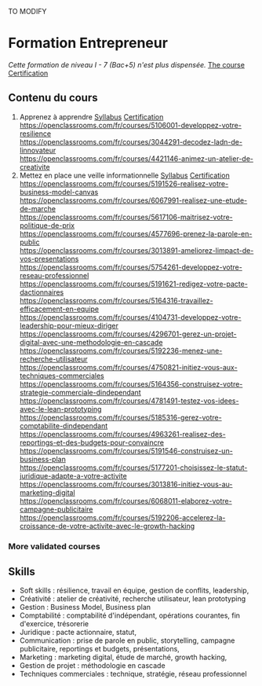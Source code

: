 TO MODIFY

# Formation Entrepreneur
*Cette formation de niveau I - 7 (Bac+5) n'est plus dispensée.*
[The course Certification](https://github.com/s-manguy/diploma/blob/main/ENTREPRENEUR/sandrine-manguy-certifications-Entrepreneur.png)

## Contenu du cours
1. Apprenez à apprendre [Syllabus](https://openclassrooms.com/fr/courses/4312781-apprenez-a-apprendre) [Certification]()  
https://openclassrooms.com/fr/courses/5106001-developpez-votre-resilience  
https://openclassrooms.com/fr/courses/3044291-decodez-ladn-de-linnovateur  
https://openclassrooms.com/fr/courses/4421146-animez-un-atelier-de-creativite  
1. Mettez en place une veille informationnelle [Syllabus](https://openclassrooms.com/fr/courses/4805776-mettez-en-place-un-systeme-de-veille-informationnelle) [Certification]() 
https://openclassrooms.com/fr/courses/5191526-realisez-votre-business-model-canvas  
https://openclassrooms.com/fr/courses/6067991-realisez-une-etude-de-marche  
https://openclassrooms.com/fr/courses/5617106-maitrisez-votre-politique-de-prix  
https://openclassrooms.com/fr/courses/4577696-prenez-la-parole-en-public  
https://openclassrooms.com/fr/courses/3013891-ameliorez-limpact-de-vos-presentations  
https://openclassrooms.com/fr/courses/5754261-developpez-votre-reseau-professionnel  
https://openclassrooms.com/fr/courses/5191621-redigez-votre-pacte-dactionnaires  
https://openclassrooms.com/fr/courses/5164316-travaillez-efficacement-en-equipe  
https://openclassrooms.com/fr/courses/4104731-developpez-votre-leadership-pour-mieux-diriger  
https://openclassrooms.com/fr/courses/4296701-gerez-un-projet-digital-avec-une-methodologie-en-cascade  
https://openclassrooms.com/fr/courses/5192236-menez-une-recherche-utilisateur  
https://openclassrooms.com/fr/courses/4750821-initiez-vous-aux-techniques-commerciales  
https://openclassrooms.com/fr/courses/5164356-construisez-votre-strategie-commerciale-dindependant  
https://openclassrooms.com/fr/courses/4781491-testez-vos-idees-avec-le-lean-prototyping  
https://openclassrooms.com/fr/courses/5185316-gerez-votre-comptabilite-dindependant  
https://openclassrooms.com/fr/courses/4963261-realisez-des-reportings-et-des-budgets-pour-convaincre  
https://openclassrooms.com/fr/courses/5191546-construisez-un-business-plan  
https://openclassrooms.com/fr/courses/5177201-choisissez-le-statut-juridique-adapte-a-votre-activite  
https://openclassrooms.com/fr/courses/3013816-initiez-vous-au-marketing-digital  
https://openclassrooms.com/fr/courses/6068011-elaborez-votre-campagne-publicitaire  
https://openclassrooms.com/fr/courses/5192206-accelerez-la-croissance-de-votre-activite-avec-le-growth-hacking  

### More validated courses


## Skills
* Soft skills : résilience, travail en équipe, gestion de conflits, leadership,
* Créativité :  atelier de créativité, recherche utilisateur, lean prototyping
* Gestion : Business Model, Business plan
* Comptabilité : comptabilité d'indépendant, opérations courantes, fin d'exercice, trésorerie
* Juridique : pacte actionnaire, statut, 
* Communication : prise de parole en public, storytelling, campagne publicitaire, reportings et budgets, présentations, 
* Marketing : marketing digital, étude de marché, growth hacking,  
* Gestion de projet : méthodologie en cascade
* Techniques commerciales : technique, stratégie, réseau professionnel
